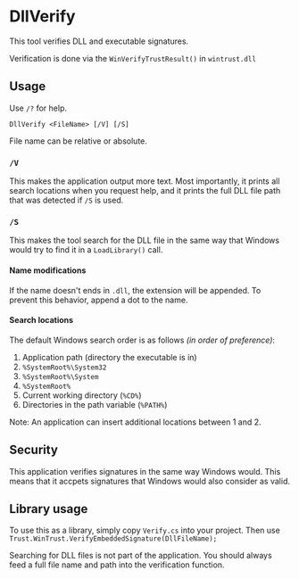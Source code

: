 # DllVerify

This tool verifies DLL and executable signatures.

Verification is done via the `WinVerifyTrustResult()` in `wintrust.dll`

## Usage

Use `/?` for help.


    DllVerify <FileName> [/V] [/S]

File name can be relative or absolute.

### `/V`

This makes the application output more text.
Most importantly, it prints all search locations when you request help,
and it prints the full DLL file path that was detected if `/S` is used.

### `/S`

This makes the tool search for the DLL file in the same way that Windows would try to find it in a `LoadLibrary()` call.

#### Name modifications

If the name doesn't ends in `.dll`, the extension will be appended.
To prevent this behavior, append a dot to the name.

#### Search locations

The default Windows search order is as follows
*(in order of preference)*:

1. Application path (directory the executable is in)
2. `%SystemRoot%\System32`
3. `%SystemRoot%\System`
4. `%SystemRoot%`
5. Current working directory (`%CD%`)
6. Directories in the path variable (`%PATH%`)

Note:
An application can insert additional locations between 1 and 2.

## Security

This application verifies signatures in the same way Windows would.
This means that it accpets signatures that Windows would also consider as valid.

## Library usage

To use this as a library, simply copy `Verify.cs` into your project.
Then use `Trust.WinTrust.VerifyEmbeddedSignature(DllFileName);`

Searching for DLL files is not part of the application.
You should always feed a full file name and path into the verification function.
